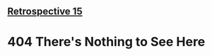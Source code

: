 ## [Retrospective 15](https://connerkt.github.io/Reading-Notes/301/Class15/Retro15)

# 404 There's Nothing to See Here